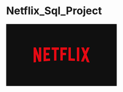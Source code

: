 # Netflix_Sql_Project
![logo](https://github.com/Abzal7359/Netflix_Sql_Project/blob/main/download%20(1).png)
